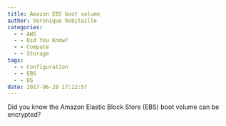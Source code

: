 ```yaml
---
title: Amazon EBS boot volume
author: Veronique Robitaille
categories:
  - - AWS
  - - Did You Know?
  - - Compute
  - - Storage
tags:
  - - Configuration
  - - EBS
  - - OS
date: 2017-06-28 17:12:57
---
```


Did you know the Amazon Elastic Block Store (EBS) boot volume can be encrypted?


